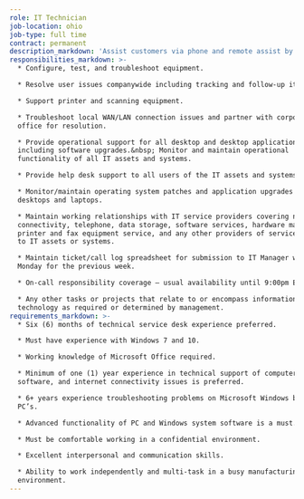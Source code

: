 ```yaml
---
role: IT Technician
job-location: ohio
job-type: full time
contract: permanent
description_markdown: 'Assist customers via phone and remote assist by troubleshooting, diagnosing, and repairing of hardware and software.&nbsp; Provide technical assistance to client on a variety of products as required for problem determination and resolution.&nbsp; Diagnose system hardware, software, and operator problems and recommends or performs remedial actions to correct problems based on knowledge of system operation.&nbsp; Verify client information and log calls with appropriate information into call tracking system.&nbsp; Perform desk side support for remediation, if needed.'
responsibilities_markdown: >-
  * Configure, test, and troubleshoot equipment.

  * Resolve user issues companywide including tracking and follow-up items.

  * Support printer and scanning equipment.

  * Troubleshoot local WAN/LAN connection issues and partner with corporate
  office for resolution.

  * Provide operational support for all desktop and desktop applications,
  including software upgrades.&nbsp; Monitor and maintain operational
  functionality of all IT assets and systems.

  * Provide help desk support to all users of the IT assets and systems.

  * Monitor/maintain operating system patches and application upgrades on
  desktops and laptops.

  * Maintain working relationships with IT service providers covering network
  connectivity, telephone, data storage, software services, hardware maintenance,
  printer and fax equipment service, and any other providers of services related
  to IT assets or systems.

  * Maintain ticket/call log spreadsheet for submission to IT Manager weekly on
  Monday for the previous week.

  * On-call responsibility coverage – usual availability until 9:00pm EST daily.

  * Any other tasks or projects that relate to or encompass information
  technology as required or determined by management.
requirements_markdown: >-
  * Six (6) months of technical service desk experience preferred.

  * Must have experience with Windows 7 and 10.

  * Working knowledge of Microsoft Office required.

  * Minimum of one (1) year experience in technical support of computer hardware,
  software, and internet connectivity issues is preferred.

  * 6+ years experience troubleshooting problems on Microsoft Windows based
  PC’s.

  * Advanced functionality of PC and Windows system software is a must.

  * Must be comfortable working in a confidential environment.

  * Excellent interpersonal and communication skills.

  * Ability to work independently and multi-task in a busy manufacturing
  environment.
---
```

